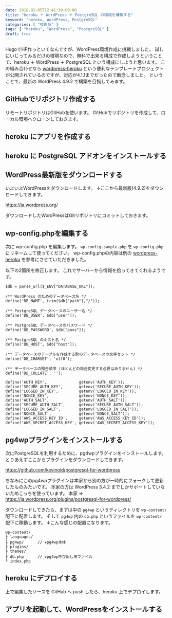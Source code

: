 ```yaml
---
date: 2018-02-05T12:41:39+09:00
title: "heroku ＋ WordPress ＋ PostgreSQL の環境を構築する"
keyword: "heroku, WordPress, PostgreSQL"
categories: [ "技術系" ]
tags: [ "heroku", "WordPress", "PostgreSQL" ]
draft: true
---
```


HugoでHP作っといてなんですが、WordPress環境作成に挑戦しました。
試しにいじってみるだけの環境なので、無料で出来る構成で作成しようということで、heroku ＋ WordPress ＋ PostgreSQL という構成にしようと思います。
この組み合わせなら [wordpress-heroku](https://github.com/mhoofman/wordpress-heroku) という便利なテンプレートプロジェクトが公開されているのですが、対応が4.1.1までだったので断念しました。
ということで、最新の WordPress 4.9.2 で構築を目指してみます。

## GitHubでリポジトリ作成する
リモートリポジトリはGitHubを使います。
GitHubでリポジトリを作成して、ローカル環境へクローンしておきます。

## heroku にアプリを作成する


## heroku に PostgreSQL アドオンをインストールする

## WordPress最新版をダウンロードする
いよいよWordPressをダウンロードします。
↓ここから最新版(4.9.2)をダウンロードしてきます。

https://ja.wordpress.org/

ダウンロードしたWordPressはGitリポジトリにコミットしておきます。

## wp-config.phpを編集する
次に wp-config.php を編集します。
`wp-config-sample.php` を `wp-config.php` にリネームして使ってください。
wp-config.phpの内容は例の [wordpress-heroku](https://github.com/mhoofman/wordpress-heroku) を参考にさせていただきました。

以下の2箇所を修正します。
これでサーバーから情報を拾ってきてくれるようです。

```
$db = parse_url($_ENV["DATABASE_URL"]);

/** WordPress のためのデータベース名 */
define('DB_NAME', trim($db["path"],"/"));

/** PostgreSQL データベースのユーザー名 */
define('DB_USER', $db["user"]);

/** PostgreSQL データベースのパスワード */
define('DB_PASSWORD', $db["pass"]);

/** PostgreSQL のホスト名 */
define('DB_HOST', $db["host"]);

/** データベースのテーブルを作成する際のデータベースの文字セット */
define('DB_CHARSET', 'utf8');

/** データベースの照合順序 (ほとんどの場合変更する必要はありません) */
define('DB_COLLATE', '');
```

```
define('AUTH_KEY',              getenv('AUTH_KEY'));
define('SECURE_AUTH_KEY',       getenv('SECURE_AUTH_KEY'));
define('LOGGED_IN_KEY',         getenv('LOGGED_IN_KEY'));
define('NONCE_KEY',             getenv('NONCE_KEY'));
define('AUTH_SALT',             getenv('AUTH_SALT'));
define('SECURE_AUTH_SALT',      getenv('SECURE_AUTH_SALT'));
define('LOGGED_IN_SALT',        getenv('LOGGED_IN_SALT'));
define('NONCE_SALT',            getenv('NONCE_SALT'));
define('AWS_ACCESS_KEY_ID',     getenv('AWS_ACCESS_KEY_ID'));
define('AWS_SECRET_ACCESS_KEY', getenv('AWS_SECRET_ACCESS_KEY'));
```

## pg4wpプラグインをインストールする
次にPostgreSQLを利用するために、pg4wpプラグインをインストールします。
とりあえずここからプラグインをダウンロードしてきます。

https://github.com/kevinoid/postgresql-for-wordpress

ちなみにこのpg4wpプラグインは本家から別の方が一時的にフォークして更新したものみたいです。
本家の方は WordPress 3.4.2 までしかサポートしていないためこっちを使っています。
本家 ⇒ https://ja.wordpress.org/plugins/postgresql-for-wordpress/

ダウンロードしてきたら、まずは中の `pg4wp` というディレクトリを `wp-content/` 配下に配置します。
そして `pg4wp` 内の `db.php` というファイルを `wp-content/` 配下に移動します。
↓こんな感じの配置になります。

```
wp-content/
├ languages/
├ pg4wp/      // ★pg4wp本体
├ plugins/
├ themes/
├ db.php      // ★pg4wp呼び出し用ファイル
└ index.php
```

## heroku にデプロイする
上で編集したソースを GitHub へ push したら、heroku 上でデプロイします。

## アプリを起動して、WordPressをインストールする

